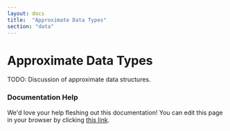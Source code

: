 ```yaml
---
layout: docs
title:  "Approximate Data Types"
section: "data"
---
```


# Approximate Data Types

TODO: Discussion of approximate data structures.

### Documentation Help

We'd love your help fleshing out this documentation! You can edit this page in your browser by clicking [this link](https://github.com/twitter/algebird/edit/develop/docs/src/main/tut/datatypes/approx.md).
